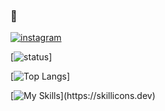 ###  👋

[![instagram](https://img.shields.io/badge/Instagram-E4405F?style=for-the-badge&logo=instagram&logoColor=white)](https://www.instagram.com/caionunoi/)

<!--
**CaioNunoi/CaioNunoi** is a ✨ _special_ ✨ repository because its `README.md` (this file) appears on your GitHub profile.

Here are some ideas to get you started:

- 🔭 I’m currently working on ...
- 🌱 I’m currently learning ...
- 👯 I’m looking to collaborate on ...
- 🤔 I’m looking for help with ...
- 💬 Ask me about ...
- 📫 How to reach me: ...
- 😄 Pronouns: ...
- ⚡ Fun fact: ...
-->


[![status](https://github-readme-stats.vercel.app/api?username=caionunoi&theme=blue-green)]

[![Top Langs](https://github-readme-stats.vercel.app/api/top-langs/?username=caionunoi&layout=compact)]

[![My Skills](https://skillicons.dev/icons?i=js,nodejs,mongodb,bootstrap,html,css,)](https://skillicons.dev)
